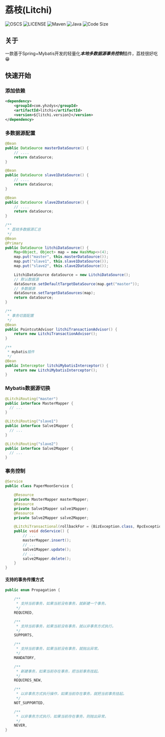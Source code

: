 # 荔枝(Litchi)

![OSCS](https://www.oscs1024.com/platform/badge/yhzdys/litchi.svg?size=small)
![LICENSE](https://img.shields.io/github/license/yhzdys/litchi)
![Maven](https://img.shields.io/maven-metadata/v?metadataUrl=https%3A%2F%2Frepo1.maven.org%2Fmaven2%2Fcom%2Fyhzdys%2Flitchi%2Fmaven-metadata.xml)
![Java](https://img.shields.io/badge/java-1.8%2B-green)
![Code Size](https://img.shields.io/github/languages/code-size/yhzdys/litchi)

## 关于

一款基于Spring+Mybatis开发的轻量化***本地多数据源事务控制***插件，荔枝很好吃😁

## 快速开始

### 添加依赖

~~~xml
<dependency>
    <groupId>com.yhzdys</groupId>
    <artifactId>litchi</artifactId>
    <version>${litchi.version}</version>
</dependency>
~~~

### 多数据源配置

~~~ java
@Bean
public DataSource masterDataSource() {
    // ....
    return dataSource;
}

@Bean
public DataSource slave1DataSource() {
    // ....
    return dataSource;
}

@Bean
public DataSource slave2DataSource() {
    // ....
    return dataSource;
}

/**
 * 荔枝多数据源汇总
 */
@Bean
@Primary
public DataSource litchiDataSource() {
    Map<Object, Object> map = new HashMap<>(4);
    map.put("master", this.masterDataSource());
    map.put("slave1", this.slave1DataSource());
    map.put("slave2", this.slave2DataSource());

    LitchiDataSource dataSource = new LitchiDataSource();
    // 默认数据源
    dataSource.setDefaultTargetDataSource(map.get("master"));
    // 多数据源
    dataSource.setTargetDataSources(map);
    return dataSource;
}

/**
 * 事务切面配置
 */
@Bean
public PointcutAdvisor litchiTransactionAdvisor() {
    return new LitchiTransactionAdvisor();
}

/**
 * mybatis插件
 */
@Bean
public Interceptor litchiMybatisInterceptor() {
    return new LitchiMybatisInterceptor();
}
~~~

### Mybatis数据源切换

~~~java
@LitchiRouting("master")
public interface MasterMapper {
  // ...
}
~~~

~~~java
@LitchiRouting("slave1")
public interface Salve1Mapper {
  // ...
}
~~~

~~~ java
@LitchiRouting("slave2")
public interface Salve2Mapper {
  // ...
}
~~~

### 事务控制

~~~java
@Service
public class PaperMoonService {

    @Resource
    private MasterMapper masterMapper;
    @Resource
    private Salve1Mapper salve1Mapper;
    @Resource
    private Salve2Mapper salve2Mapper;

    @LitchiTransactional(rollbackFor = {BizException.class, RpcException.class}, noRollbackFor = {IgnoreException.class}, propagation = Propagation.REQUIRED)
    public void doService() {
        // ...
        masterMapper.insert();
        // ...
        salve1Mapper.update();
        // ...
        salve2Mapper.delete();
    }
}
~~~

#### 支持的事务传播方式

~~~java
public enum Propagation {

    /**
     * 支持当前事务，如果当前没有事务，就新建一个事务。
     */
    REQUIRED,

    /**
     * 支持当前事务，如果当前没有事务，就以非事务方式执行。
     */
    SUPPORTS,

    /**
     * 支持当前事务，如果当前没有事务，就抛出异常。
     */
    MANDATORY,

    /**
     * 新建事务，如果当前存在事务，把当前事务挂起。
     */
    REQUIRES_NEW,

    /**
     * 以非事务方式执行操作，如果当前存在事务，就把当前事务挂起。
     */
    NOT_SUPPORTED,

    /**
     * 以非事务方式执行，如果当前存在事务，则抛出异常。
     */
    NEVER,
}
~~~



